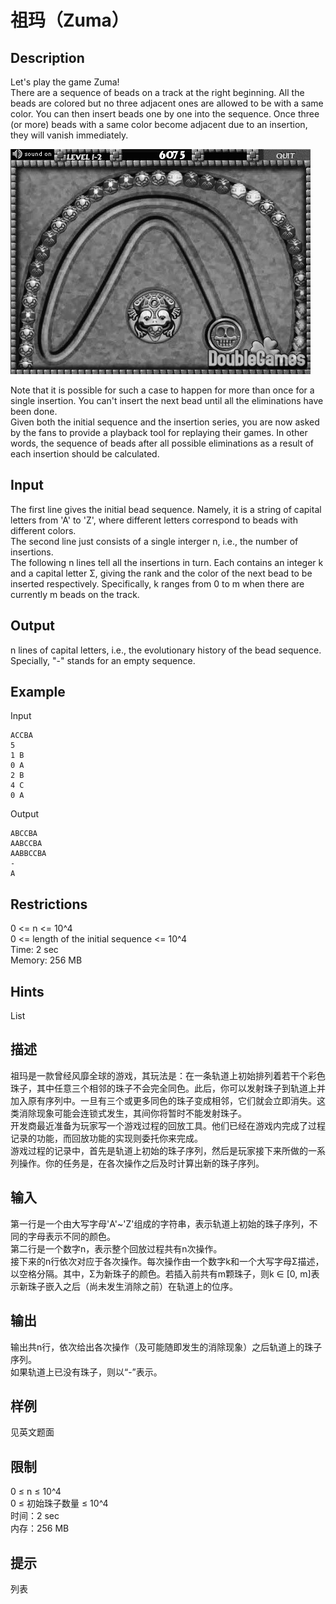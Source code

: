 # 祖玛（Zuma）
  
## Description
Let's play the game Zuma!  
There are a sequence of beads on a track at the right beginning. All the beads are colored but no three adjacent ones are allowed to be with a same color. You can then insert beads one by one into the sequence. Once three (or more) beads with a same color become adjacent due to an insertion, they will vanish immediately.  

![](/thu-ds/problems/img/zuma-0.png)   
   
Note that it is possible for such a case to happen for more than once for a single insertion. You can't insert the next bead until all the eliminations have been done.  
Given both the initial sequence and the insertion series, you are now asked by the fans to provide a playback tool for replaying their games. In other words, the sequence of beads after all possible eliminations as a result of each insertion should be calculated.  

## Input
The first line gives the initial bead sequence. Namely, it is a string of capital letters from 'A' to 'Z', where different letters correspond to beads with different colors.  
The second line just consists of a single interger n, i.e., the number of insertions.   
The following n lines tell all the insertions in turn. Each contains an integer k and a capital letter Σ, giving the rank and the color of the next bead to be inserted respectively. Specifically, k ranges from 0 to m when there are currently m beads on the track.   

## Output
n lines of capital letters, i.e., the evolutionary history of the bead sequence.   
Specially, "-" stands for an empty sequence.  

## Example
Input
```
ACCBA
5
1 B
0 A
2 B
4 C
0 A
```
Output
```
ABCCBA
AABCCBA
AABBCCBA
-
A
```
   
## Restrictions
0 <= n <= 10^4  
0 <= length of the initial sequence <= 10^4  
Time: 2 sec  
Memory: 256 MB  
   
## Hints
List
  
## 描述
祖玛是一款曾经风靡全球的游戏，其玩法是：在一条轨道上初始排列着若干个彩色珠子，其中任意三个相邻的珠子不会完全同色。此后，你可以发射珠子到轨道上并加入原有序列中。一旦有三个或更多同色的珠子变成相邻，它们就会立即消失。这类消除现象可能会连锁式发生，其间你将暂时不能发射珠子。  
开发商最近准备为玩家写一个游戏过程的回放工具。他们已经在游戏内完成了过程记录的功能，而回放功能的实现则委托你来完成。  
游戏过程的记录中，首先是轨道上初始的珠子序列，然后是玩家接下来所做的一系列操作。你的任务是，在各次操作之后及时计算出新的珠子序列。  
   
## 输入
第一行是一个由大写字母'A'~'Z'组成的字符串，表示轨道上初始的珠子序列，不同的字母表示不同的颜色。  
第二行是一个数字n，表示整个回放过程共有n次操作。   
接下来的n行依次对应于各次操作。每次操作由一个数字k和一个大写字母Σ描述，以空格分隔。其中，Σ为新珠子的颜色。若插入前共有m颗珠子，则k ∈ [0, m]表示新珠子嵌入之后（尚未发生消除之前）在轨道上的位序。  

## 输出
输出共n行，依次给出各次操作（及可能随即发生的消除现象）之后轨道上的珠子序列。  
如果轨道上已没有珠子，则以“-”表示。   
   
## 样例
见英文题面

## 限制
0 ≤ n ≤ 10^4  
0 ≤ 初始珠子数量 ≤ 10^4  
时间：2 sec  
内存：256 MB   

## 提示
列表











